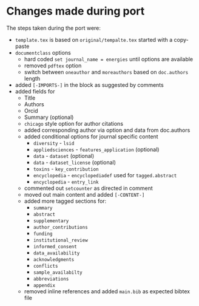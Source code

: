 # Changes made during port

The steps taken during the port were:

- `template.tex` is based on `original/tempalte.tex` started with a copy-paste
- `documentclass` options
  - hard coded `set journal_name = energies` until options are available
  - removed `pdftex` option
  - switch between `oneauthor` and `moreauthors` based on `doc.authors` length
- added `[-IMPORTS-]` in the block as suggested by comments
- added fields for
  - Title
  - Authors
  - Orcid
  - Summary (optional)
  - `chicago` style option for author citations
  - added corresponding author via option and data from doc.authors
  - added conditional options for journal specific content
    - `diversity` - `lsid`
    - `appliedsciences` - `features_application` (optional)
    - `data` - `dataset` (optional)
    - `data` - `dataset_license` (optional)
    - `toxins` - `key_contribution`
    - `encyclopedia` - `encyclopediadef` used for `tagged.abstract`
    - `encyclopedia` - `entry_link`
  - commented out `setcounter` as directed in comment
  - moved out main content and added `[-CONTENT-]`
  - added more tagged sections for:
    - `summary`
    - `abstract`
    - `supplementary`
    - `author_contributions`
    - `funding`
    - `institutional_review`
    - `informed_consent`
    - `data_availability`
    - `acknowledgments`
    - `conflicts`
    - `sample_availabilty`
    - `abbreviations`
    - `appendix`
  - removed inline references and added `main.bib` as expected bibtex file
